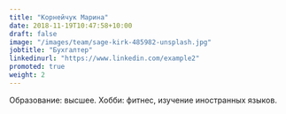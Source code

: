 ```yaml
---
title: "Корнейчук Марина"
date: 2018-11-19T10:47:58+10:00
draft: false
image: "/images/team/sage-kirk-485982-unsplash.jpg"
jobtitle: "Бухгалтер"
linkedinurl: "https://www.linkedin.com/example2"
promoted: true
weight: 2
---
```


Образование: высшее. Хобби: фитнес, изучение иностранных языков.
